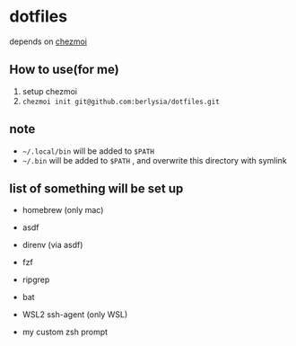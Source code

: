 # dotfiles

depends on [chezmoi](https://github.com/twpayne/chezmoi)

## How to use(for me)

1. setup chezmoi
1. `chezmoi init git@github.com:berlysia/dotfiles.git`

## note

- `~/.local/bin` will be added to `$PATH`
- `~/.bin` will be added to `$PATH` , and overwrite this directory with symlink

## list of something will be set up

- homebrew (only mac)
- asdf
- direnv (via asdf)
- fzf
- ripgrep
- bat
- WSL2 ssh-agent (only WSL)

- my custom zsh prompt
